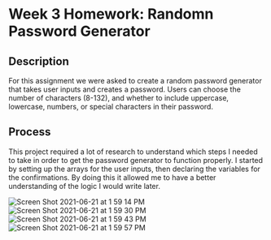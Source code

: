 # Week 3 Homework: Randomn Password Generator

## Description
For this assignment we were asked to create a random password generator that takes user inputs and creates a password. Users can choose the number of characters (8-132), and whether to include uppercase, lowercase, numbers, or special characters in their password. 

## Process
This project required a lot of research to understand which steps I needed to take in order to get the password generator to function properly. I started by setting up the arrays for the user inputs, then declaring the variables for the confirmations. By doing this it allowed me to have a better understanding of the logic I would write later. 

![Screen Shot 2021-06-21 at 1 59 14 PM](https://user-images.githubusercontent.com/82903201/122807690-e6dcee80-d299-11eb-9f24-b0f847213fda.png)
![Screen Shot 2021-06-21 at 1 59 30 PM](https://user-images.githubusercontent.com/82903201/122807694-e6dcee80-d299-11eb-87d4-ad128748e513.png)
![Screen Shot 2021-06-21 at 1 59 43 PM](https://user-images.githubusercontent.com/82903201/122807697-e7758500-d299-11eb-8a50-eca6bb60f685.png)
![Screen Shot 2021-06-21 at 1 59 57 PM](https://user-images.githubusercontent.com/82903201/122807698-e7758500-d299-11eb-8d06-c95f95f5db68.png)